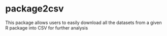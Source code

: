# package2csv
This package allows users to easily download all the datasets from a given R package into CSV for further analysis
